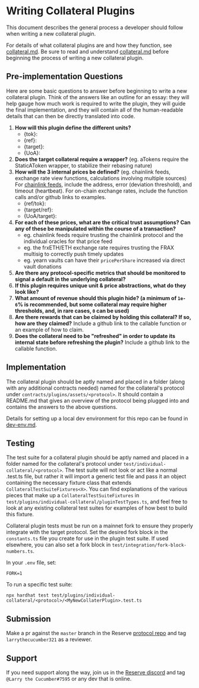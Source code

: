 # Writing Collateral Plugins

This document describes the general process a developer should follow when writing a new collateral plugin.

For details of what collateral plugins are and how they function, see [collateral.md](./collateral.md).  Be sure to read and understand [collateral.md](./collateral.md) before beginning the process of writing a new collateral plugin.

## Pre-implementation Questions

Here are some basic questions to answer before beginning to write a new collateral plugin.  Think of the answers like an outline for an essay: they will help gauge how much work is required to write the plugin, they will guide the final implementation, and they will contain all of the human-readable details that can then be directly translated into code.

1. **How will this plugin define the different units?**
    - {tok}:
    - {ref}:
    - {target}:
    - {UoA}:
2. **Does the target collateral require a wrapper?** (eg. aTokens require the StaticAToken wrapper, to stabilize their rebasing nature)
3. **How will the 3 internal prices be defined?** (eg. chainlink feeds, exchange rate view functions, calculations involving multiple sources) For [chainlink feeds](https://data.chain.link/ethereum/mainnet), include the address, error (deviation threshold), and timeout (heartbeat).  For on-chain exchange rates, include the function calls and/or github links to examples.
    - {ref/tok}:
    - {target/ref}:
    - {UoA/target}:
4. **For each of these prices, what are the critical trust assumptions?  Can any of these be manipulated within the course of a transaction?**
    - eg. chainlink feeds require trusting the chainlink protocol and the individual oracles for that price feed
    - eg. the frxETH/ETH exchange rate requires trusting the FRAX multisig to correctly push timely updates
    - eg. yearn vaults can have their `pricePerShare` increased via direct vault donations
5. **Are there any protocol-specific metrics that should be monitored to signal a default in the underlying collateral?**
6. **If this plugin requires unique unit & price abstractions, what do they look like?**
7. **What amount of revenue should this plugin hide? (a minimum of `1e-6`% is recommended, but some collateral may require higher thresholds, and, in rare cases, `0` can be used)**
8. **Are there rewards that can be claimed by holding this collateral?  If so, how are they claimed?**  Include a github link to the callable function or an example of how to claim.
9. **Does the collateral need to be "refreshed" in order to update its internal state before refreshing the plugin?**  Include a github link to the callable function.

## Implementation

The collateral plugin should be aptly named and placed in a folder (along with any additional contracts needed) named for the collateral's protocol under `contracts/plugins/assets/<protocol>`.  It should contain a README.md that gives an overview of the protocol being plugged into and contains the answers to the above questions.

Details for setting up a local dev environment for this repo can be found in [dev-env.md](./dev-env.md).

## Testing

The test suite for a collateral plugin should be aptly named and placed in a folder named for the collateral's protocol under `test/individual-collateral/<protocol>`.  The test suite will not look or act like a normal .test.ts file, but rather it will import a generic test file and pass it an object containing the necessary fixture class that extends `CollateralTestSuiteFixtures<X>`.  You can find explanations of the various pieces that make up a `CollateralTestSuiteFixtures` in `test/plugins/individual-collateral/pluginTestTypes.ts`, and feel free to look at any existing collateral test suites for examples of how best to build this fixture.

Collateral plugin tests must be run on a mainnet fork to ensure they properly integrate with the target protocol.  Set the desired fork block in the `constants.ts` file you create for use in the plugin test suite.  If used elsewhere, you can also set a fork block in `test/integration/fork-block-numbers.ts`.

In your `.env` file, set:
```
FORK=1
```

To run a specific test suite:
```
npx hardhat test test/plugins/individual-collateral/<protocol>/<MyNewCollaterPlugin>.test.ts
```

## Submission

Make a pr against the `master` branch in the Reserve [protocol repo](https://github.com/reserve-protocol/protocol) and tag `larrythecucumber321` as a reviewer.

## Support

If you need support along the way, join us in the [Reserve discord](https://discord.gg/FYsAUB3m) and tag `@Larry the Cucumber#7595` or any dev that is online.
